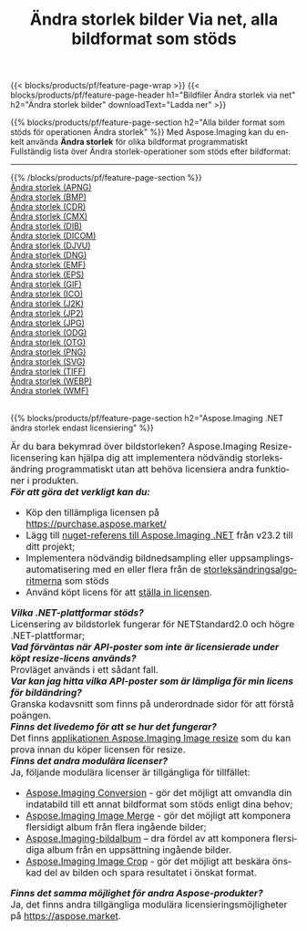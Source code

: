 ﻿---
title: Ändra storlek bilder Via net, alla bildformat som stöds 
weight: 3920
url: /sv/net/resize 
lang: sv
langdirlevel: 2
locales: zh-hans,ja,it,ru,de,es,fr,nl,id,lt,pl,pt,vi,tr,ko,zh-hant,ar,hi,th,sv,cs,uk,he
description: Med Aspose.Imaging kan du enkelt Ändra storlek bilder via net
---

{{< blocks/products/pf/feature-page-wrap >}}
{{< blocks/products/pf/feature-page-header h1="Bildfiler Ändra storlek via net" h2="Ändra storlek bilder" downloadText="Ladda ner" >}}


{{% blocks/products/pf/feature-page-section  h2="Alla bilder format som stöds för operationen Ändra storlek" %}}
Med Aspose.Imaging kan du enkelt använda **Ändra storlek** för olika bildformat programmatiskt
<br/>
Fullständig lista över Ändra storlek-operationer som stöds efter bildformat:
<hr/>
{{% /blocks/products/pf/feature-page-section %}}
<div class="container-fluid productfamilypage bg-gray">
    <div class="convertypes bg-gray agp-content section">
        <div class="container">
		<div class="row other-converters">
		    <div class='col-md-2 other-converter remove-lp remove-rp'><a href="/imaging/sv/net/resize/apng" >Ändra storlek (APNG)</a></div><div class='col-md-2 other-converter remove-lp remove-rp'><a href="/imaging/sv/net/resize/bmp" >Ändra storlek (BMP)</a></div><div class='col-md-2 other-converter remove-lp remove-rp'><a href="/imaging/sv/net/resize/cdr" >Ändra storlek (CDR)</a></div><div class='col-md-2 other-converter remove-lp remove-rp'><a href="/imaging/sv/net/resize/cmx" >Ändra storlek (CMX)</a></div><div class='col-md-2 other-converter remove-lp remove-rp'><a href="/imaging/sv/net/resize/dib" >Ändra storlek (DIB)</a></div><div class='col-md-2 other-converter remove-lp remove-rp'><a href="/imaging/sv/net/resize/dicom" >Ändra storlek (DICOM)</a></div><div class='col-md-2 other-converter remove-lp remove-rp'><a href="/imaging/sv/net/resize/djvu" >Ändra storlek (DJVU)</a></div><div class='col-md-2 other-converter remove-lp remove-rp'><a href="/imaging/sv/net/resize/dng" >Ändra storlek (DNG)</a></div><div class='col-md-2 other-converter remove-lp remove-rp'><a href="/imaging/sv/net/resize/emf" >Ändra storlek (EMF)</a></div><div class='col-md-2 other-converter remove-lp remove-rp'><a href="/imaging/sv/net/resize/eps" >Ändra storlek (EPS)</a></div><div class='col-md-2 other-converter remove-lp remove-rp'><a href="/imaging/sv/net/resize/gif" >Ändra storlek (GIF)</a></div><div class='col-md-2 other-converter remove-lp remove-rp'><a href="/imaging/sv/net/resize/ico" >Ändra storlek (ICO)</a></div><div class='col-md-2 other-converter remove-lp remove-rp'><a href="/imaging/sv/net/resize/j2k" >Ändra storlek (J2K)</a></div><div class='col-md-2 other-converter remove-lp remove-rp'><a href="/imaging/sv/net/resize/jp2" >Ändra storlek (JP2)</a></div><div class='col-md-2 other-converter remove-lp remove-rp'><a href="/imaging/sv/net/resize/jpg" >Ändra storlek (JPG)</a></div><div class='col-md-2 other-converter remove-lp remove-rp'><a href="/imaging/sv/net/resize/odg" >Ändra storlek (ODG)</a></div><div class='col-md-2 other-converter remove-lp remove-rp'><a href="/imaging/sv/net/resize/otg" >Ändra storlek (OTG)</a></div><div class='col-md-2 other-converter remove-lp remove-rp'><a href="/imaging/sv/net/resize/png" >Ändra storlek (PNG)</a></div><div class='col-md-2 other-converter remove-lp remove-rp'><a href="/imaging/sv/net/resize/svg" >Ändra storlek (SVG)</a></div><div class='col-md-2 other-converter remove-lp remove-rp'><a href="/imaging/sv/net/resize/tiff" >Ändra storlek (TIFF)</a></div><div class='col-md-2 other-converter remove-lp remove-rp'><a href="/imaging/sv/net/resize/webp" >Ändra storlek (WEBP)</a></div><div class='col-md-2 other-converter remove-lp remove-rp'><a href="/imaging/sv/net/resize/wmf" >Ändra storlek (WMF)</a></div>
                </div>
        </div>
    </div>
</div>
<br/>

{{% blocks/products/pf/feature-page-section  h2="Aspose.Imaging .NET ändra storlek endast licensiering" %}}
<div style="font-size:16px;">
Är du bara bekymrad över bildstorleken? Aspose.Imaging Resize-licensering kan hjälpa dig att implementera nödvändig storleksändring programmatiskt utan att behöva licensiera andra funktioner i produkten. <br/>
<i><b>För att göra det verkligt kan du:</b></i>
<ul>
<li>
Köp den tillämpliga licensen på <a href="https://purchase.aspose.market/">https://purchase.aspose.market/</a>
</li>
<li>
Lägg till <a href="https://www.nuget.org/packages/Aspose.Imaging">nuget-referens till Aspose.Imaging .NET</a> från v23.2 till ditt projekt;
</li>
<li>
Implementera nödvändig bildnedsampling eller uppsamplingsautomatisering med en eller flera från de <a href="https://reference.aspose.com/imaging/net/aspose.imaging/resizetype/">storleksändringsalgoritmerna</a> som stöds
</li>
<li>
Använd köpt licens för att <a href="https://docs.aspose.com/imaging/net/licensing/">ställa in licensen</a>.
</li>
</ul>
<i><b>Vilka .NET-plattformar stöds?</b></i> <br/>
Licensering av bildstorlek fungerar för NETStandard2.0 och högre .NET-plattformar;<br/>
<i><b>Vad förväntas när API-poster som inte är licensierade under köpt resize-licens används?</b></i><br/>
Provläget används i ett sådant fall.<br/>
<i><b>Var kan jag hitta vilka API-poster som är lämpliga för min licens för bildändring?</b></i><br/>
Granska kodavsnitt som finns på underordnade sidor för att förstå poängen.<br/>
<i><b>Finns det livedemo för att se hur det fungerar?</b></i><br/>
Det finns <a href="https://products.aspose.app/imaging/sv/image-resize/">applikationen Aspose.Imaging Image resize</a> som du kan prova innan du köper licensen för resize. <br/>
<i><b>Finns det andra modulära licenser?</b></i><br/>
Ja, följande modulära licenser är tillgängliga för tillfället:<br/>
<ul>
<li>
<a href="https://products.aspose.com/imaging/sv/net/conversion/">Aspose.Imaging Conversion</a> - gör det möjligt att omvandla din indatabild till ett annat bildformat som stöds enligt dina behov;
</li>
<li>
<a href="https://products.aspose.com/imaging/sv/net/merge/">Aspose.Imaging Image Merge</a> - gör det möjligt att komponera flersidigt album från flera ingående bilder;
</li>
<li>
<a href="https://products.aspose.com/imaging/sv/net/merge/">Aspose.Imaging-bildalbum</a> – dra fördel av att komponera flersidiga album från en uppsättning ingående bilder.
</li>
<li>
<a href="https://products.aspose.com/imaging/sv/net/crop/">Aspose.Imaging Image Crop</a> - gör det möjligt att beskära önskad del av bilden och spara resultatet i önskat format.
</li>
</ul>
<i><b>Finns det samma möjlighet för andra Aspose-produkter?</b></i><br/>
Ja, det finns andra tillgängliga modulära licensieringsmöjligheter på <a href="https://aspose.market">https://aspose.market</a>.
</div>
<br/>
